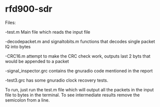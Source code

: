 # rfd900-sdr

Files:

  -test.m Main file which reads the input file
  
  -decodepacket.m and signaltobits.m functions that decodes single packet IQ into bytes
  
  -CRC16.m attempt to make the CRC check work, outputs last 2 byts that would be appended to a packet
  
  -signal_inspector.grc contains the gnuradio code mentioned in the report
  
  -test3.grc has some gnuradio clock recovery tests.
  
  To run, just run the test.m file which will output all the packets in the input file to bytes in the terminal.
  To see intermediate results remove the semicolon from a line.
